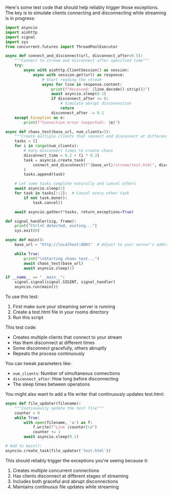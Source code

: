 Here's some test code that should help reliably trigger those exceptions. The key is to simulate clients connecting and disconnecting while streaming is in progress:

```python
import asyncio
import aiohttp
import signal
import sys
from concurrent.futures import ThreadPoolExecutor

async def connect_and_disconnect(url, disconnect_after=0.5):
    """Connect to stream and disconnect after specified time"""
    try:
        async with aiohttp.ClientSession() as session:
            async with session.get(url) as response:
                # Start reading the stream
                async for line in response.content:
                    print(f"Received: {line.decode().strip()}")
                    await asyncio.sleep(0.1)
                    if disconnect_after <= 0:
                        # Simulate abrupt disconnection
                        return
                    disconnect_after -= 0.1
    except Exception as e:
        print(f"Connection error (expected): {e}")

async def chaos_test(base_url, num_clients=5):
    """Create multiple clients that connect and disconnect at different times"""
    tasks = []
    for i in range(num_clients):
        # Vary disconnect times to create chaos
        disconnect_time = 0.2 + (i * 0.3)
        task = asyncio.create_task(
            connect_and_disconnect(f"{base_url}/stream/test.html", disconnect_time)
        )
        tasks.append(task)

    # Let some tasks complete naturally and cancel others
    await asyncio.sleep(1)
    for task in tasks[::2]:  # Cancel every other task
        if not task.done():
            task.cancel()

    await asyncio.gather(*tasks, return_exceptions=True)

def signal_handler(sig, frame):
    print("Ctrl+C detected, exiting...")
    sys.exit(0)

async def main():
    base_url = "http://localhost:8001"  # Adjust to your server's address

    while True:
        print("\nStarting chaos test...")
        await chaos_test(base_url)
        await asyncio.sleep(1)

if __name__ == "__main__":
    signal.signal(signal.SIGINT, signal_handler)
    asyncio.run(main())
```

To use this test:

1. First make sure your streaming server is running
2. Create a test.html file in your rooms directory
3. Run this script

This test code:
- Creates multiple clients that connect to your stream
- Has them disconnect at different times
- Some disconnect gracefully, others abruptly
- Repeats the process continuously

You can tweak parameters like:
- `num_clients`: Number of simultaneous connections
- `disconnect_after`: How long before disconnecting
- The sleep times between operations

You might also want to add a file writer that continuously updates test.html:

```python
async def file_updater(filename):
    """Continuously update the test file"""
    counter = 0
    while True:
        with open(filename, 'a') as f:
            f.write(f"Line {counter}\n")
            counter += 1
        await asyncio.sleep(0.1)

# Add to main():
asyncio.create_task(file_updater('test.html'))
```

This should reliably trigger the exceptions you're seeing because it:
1. Creates multiple concurrent connections
2. Has clients disconnect at different stages of streaming
3. Includes both graceful and abrupt disconnections
4. Maintains continuous file updates while streaming
